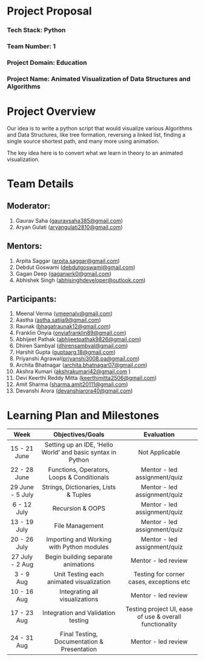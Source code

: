 # Project Proposal

### **Tech Stack: Python**
### **Team Number: 1**
### **Project Domain: Education**
### **Project Name: Animated Visualization of Data Structures and Algorithms**

# Project Overview

Our idea is to write a python script that would visualize various Algorithms and Data  Structures, like tree formation, reversing a linked list, finding a single source shortest path, and many more using animation.

The key idea here is to convert what we learn in theory to an animated visualization.

# Team Details

## Moderator:
1. Gaurav Saha (gauravsaha385@gmail.com)
2. Aryan Gulati (aryangulati2810@gmail.com)
## Mentors:
1. Arpita Saggar (arpita.saggar@gmail.com)
2. Debdut Goswami (debdutgoswami@gmail.com)
3. Gagan Deep (gaganwrk0@gmail.com)
4. Abhishek Singh (abhisinghdeveloper@outlook.com)
## Participants:
1. Meenal Verma (vmeenalv@gmail.com)    
2. Aastha (astha.satija9@gmail.com)
3. Raunak (bhagatraunak12@gmail.com)
4. Franklin Onyia (onyiafranklin89@gmail.com)
5. Abhijeet Pathak (abhijeetpathak9826@gmail.com)
6. Dhiren Sambyal (dhirensambyal@gmail.com)
7. Harshit Gupta (guptaarg.18@gmail.com)
8. Priyanshi Agrawal(priyanshi3008.pa@gmail.com)
9. Archita Bhatnagar (archita.bhatnagar07@gmail.com)
10. Akshra Kumari (akshrakumari42@gmail.com )
11. Devi Keerthi Reddy Mitta (keerthimitta2506@gmail.com)
12. Amit Sharma (sharma.amit20111@gmail.com)
13. Devanshi Arora (devanshiarora40@gmail.com)

# Learning Plan and Milestones

|       Week       |                       Objectives/Goals                      |                        Evaluation                   | 
|:----------------:|:-----------------------------------------------------------:|:----------------------------------------------------:
|   15 - 21 June   | Setting up an IDE, ‘Hello World’ and basic syntax in Python |                      Not Applicable                 | 
|   22 - 28 June   |          Functions, Operators, Loops & Conditionals         |               Mentor - led assignment/quiz          |
| 29 June - 5 July |            Strings, Dictionaries, Lists & Tuples            |               Mentor - led assignment/quiz          |
|    6 - 12 July   |                       Recursion & OOPS                      |               Mentor - led assignment/quiz          |
|   13 - 19 July   |                       File Management                       |               Mentor - led assignment/quiz          |
|   20 - 26 July   |          Importing and Working with Python modules          |               Mentor - led assignment/quiz          |
|  27 July - 2 Aug |             Begin building  separate animations             |                   Mentor - led review               |
|     3 - 9 Aug    |           Unit Testing each animated visualization          |         Testing for corner cases, exceptions etc    |
|    10 - 16 Aug   |                Integrating all visualizations               |                   Mentor - led review               |
|    17 - 23 Aug   |              Integration and Validation testing             | Testing project UI, ease of use & overall functionality |
|    24 - 31 Aug   |         Final Testing, Documentation & Presentation         |                   Mentor - led review               |    
